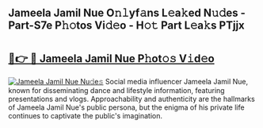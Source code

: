 ## Jameela Jamil Nue O𝚗𝚕yf𝚊ns L𝚎a𝚔ed N𝚞𝚍es - Part-S7e P𝚑𝚘tos Vi𝚍𝚎o - H𝚘𝚝 Part L𝚎a𝚔s PTjjx

# <h2><a href="http://kfagbs.oniu.top/?m=Jameela+Jamil+Nue">🔗👉 🔴 Jameela Jamil Nue P𝚑ot𝚘𝚜 V𝚒d𝚎o</a></h2>

[![Jameela Jamil Nue Nu𝚍e𝚜](https://i.imgur.com/0qMVB7G.gif)](http://kfagbs.oniu.top/?m=Jameela+Jamil+Nue)
Social media influencer Jameela Jamil Nue, known for disseminating dance and lifestyle information, featuring presentations and vlogs. Approachability and authenticity are the hallmarks of Jameela Jamil Nue's public persona, but the enigma of his private life continues to captivate the public's imagination.  
